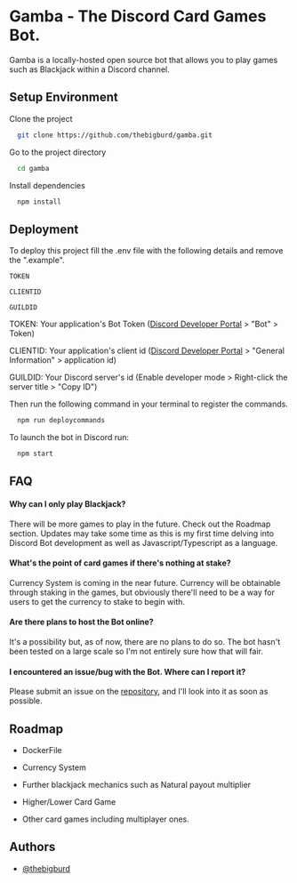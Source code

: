 
# Gamba - The Discord Card Games Bot.

Gamba is a locally-hosted open source bot that allows you to play games such as Blackjack within a Discord channel. 

## Setup Environment

Clone the project

```bash
  git clone https://github.com/thebigburd/gamba.git
```

Go to the project directory

```bash
  cd gamba
```

Install dependencies

```bash
  npm install
```


## Deployment

To deploy this project fill the .env file with the following details and remove the ".example".

`TOKEN`

`CLIENTID`

`GUILDID`


TOKEN: Your application's Bot Token ([Discord Developer Portal](https://discord.com/developers/applications) > "Bot" > Token)

CLIENTID: Your application's client id ([Discord Developer Portal](https://discord.com/developers/applications) > "General Information" > application id)

GUILDID: Your Discord server's id (Enable developer mode > Right-click the server title > "Copy ID")


Then run the following command in your terminal to register the commands.

```bash
  npm run deploycommands
```

To launch the bot in Discord run:

```bash
  npm start
```

## FAQ


#### Why can I only play Blackjack?

There will be more games to play in the future. Check out the Roadmap section. Updates may take some time as this is my first time delving into Discord Bot development as well as Javascript/Typescript as a language.

#### What's the point of card games if there's nothing at stake?

Currency System is coming in the near future. Currency will be obtainable through staking in the games, but obviously there'll need to be a way for users to get the currency to stake to begin with. 

#### Are there plans to host the Bot online?

It's a possibility but, as of now, there are no plans to do so. The bot hasn't been tested on a large scale so I'm not entirely sure how that will fair.

#### I encountered an issue/bug with the Bot. Where can I report it?

Please submit an issue on the [repository](https://github.com/thebigburd/gamba/issues), and I'll look into it as soon as possible.

## Roadmap

- DockerFile

- Currency System

- Further blackjack mechanics such as Natural payout multiplier

- Higher/Lower Card Game

- Other card games including multiplayer ones.


## Authors

- [@thebigburd](https://github.com/thebigburd)

